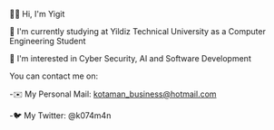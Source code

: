 👋🏼 Hi, I'm Yigit

🏫 I'm currently studying at Yildiz Technical University as a Computer Engineering Student

👀 I'm interested in Cyber Security, AI and Software Development

You can contact me on:

-✉️ My Personal Mail: kotaman_business@hotmail.com

-🐦 My Twitter: @k074m4n


<!---
kotamangit/kotamangit is a ✨ special ✨ repository because its `README.md` (this file) appears on your GitHub profile.
You can click the Preview link to take a look at your changes.
--->
